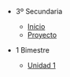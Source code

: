 - 3º Secundaria

  - [<i class="bi bi-house"></i> Inicio](3-secundaria/inicio)
  - [<i class="bi bi-window-desktop"></i> Proyecto](3-secundaria/proyecto)

- 1 Bimestre

  - [Unidad 1](3-secundaria/unidad-1.md)

<!-- 

  - [Unidad 2](3-secundaria/unidad-2.md)

- 2 Bimestre 

  - [Unidad 3](3-secundaria/unidad-3.md)
  - [Unidad 4](3-secundaria/unidad-4.md)

- 3 Bimestre

  - [Unidad 5](3-secundaria/unidad-5.md)
  - [Unidad 6](3-secundaria/unidad-6.md)

- 4 Bimestre

  - [Unidad 7](3-secundaria/unidad-7.md)
  - [<i class="bi bi-arrow-right-square"></i> Unidad 8](3-secundaria/unidad-8.md)

- [<i class="bi bi-caret-left-square"></i> Regresar a principal](/)

-->

